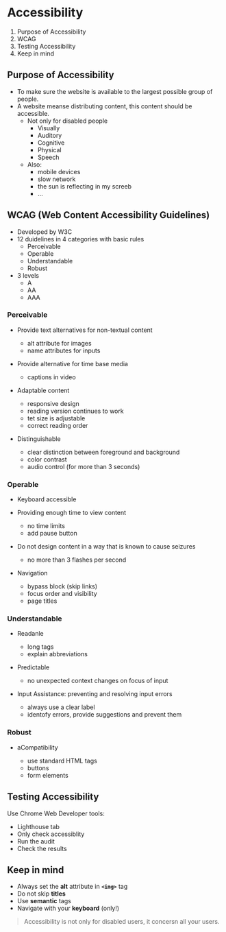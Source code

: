 # Accessibility

1. Purpose of Accessibility
2. WCAG
3. Testing Accessibility
4. Keep in mind

## Purpose of Accessibility

- To make sure the website is available to the largest possible group of people.
- A website meanse distributing content, this content should be accessible.
  - Not only for disabled people
    - Visually
    - Auditory
    - Cognitive
    - Physical
    - Speech
  - Also:
    - mobile devices
    - slow network
    - the sun is reflecting in my screeb
    - ...

## WCAG (Web Content Accessibility Guidelines)

- Developed by W3C
- 12 duidelines in 4 categories with basic rules
  - Perceivable
  - Operable
  - Understandable
  - Robust
- 3 levels
  - A
  - AA
  - AAA

### Perceivable

- Provide text alternatives for non-textual content

  - alt attribute for images
  - name attributes for inputs

- Provide alternative for time base media

  - captions in video

- Adaptable content

  - responsive design
  - reading version continues to work
  - tet size is adjustable
  - correct reading order

- Distinguishable

  - clear distinction between foreground and background
  - color contrast
  - audio control (for more than 3 seconds)

### Operable

- Keyboard accessible
- Providing enough time to view content

  - no time limits
  - add pause button

- Do not design content in a way that is known to cause seizures

  - no more than 3 flashes per second

- Navigation

  - bypass block (skip links)
  - focus order and visibility
  - page titles

### Understandable

- Readanle

  - long tags
  - explain abbreviations

- Predictable

  - no unexpected context changes on focus of input

- Input Assistance: preventing and resolving input errors

  - always use a clear label
  - identofy errors, provide suggestions and prevent them

### Robust

- aCompatibility

  - use standard HTML tags
  - buttons
  - form elements

## Testing Accessibility

Use Chrome Web Developer tools:

- Lighthouse tab
- Only check accessiblity
- Run the audit
- Check the results

## Keep in mind

- Always set the **alt** attribute in **`<img>`** tag
- Do not skip **titles**
- Use **semantic** tags
- Navigate with your **keyboard** (only!)

> Accessibility is not only for disabled users, it concersn all your users.
